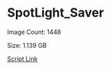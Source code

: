 # SpotLight_Saver

Image Count: 1448

Size: 1.139 GB

[Script Link](https://github.com/liuyal/Archive/blob/master/Python/Utilities/Miscellaneous/spotlight_saver.py)